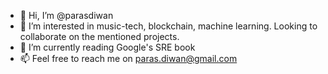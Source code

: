- 👋 Hi, I’m @parasdiwan
- 👀 I’m interested in music-tech, blockchain, machine learning. Looking to collaborate on the mentioned projects.
- 🌱 I’m currently reading Google's SRE book 
- 📫 Feel free to reach me on paras.diwan@gmail.com

<!---
parasdiwan/parasdiwan is a ✨ special ✨ repository because its `README.md` (this file) appears on your GitHub profile.
You can click the Preview link to take a look at your changes.
--->
